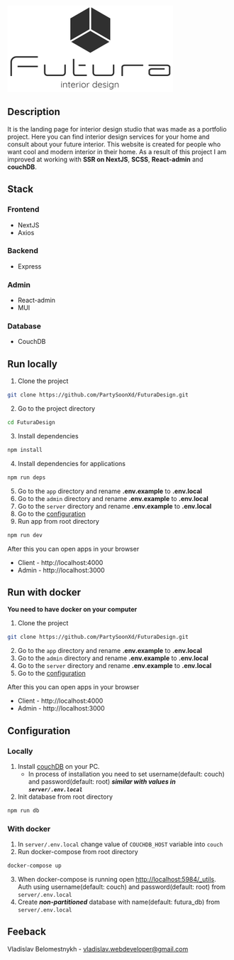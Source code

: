 <img alt="Futura logo" src="https://raw.githubusercontent.com/PartySoonXd/FuturaDesign/master/app/public/images/Logo.svg?token=GHSAT0AAAAAACUAU2JFYFROY3IBZWIZZQ76ZUXIWPQ">

## Description
It is the landing page for interior design studio that was made as a portfolio project. Here you can find interior design services for your home and consult about your future interior. This website is created for people who want cool and modern interior in their home. As a result of this project I am improved at working with **SSR on NextJS**, **SCSS**, **React-admin** and **couchDB**.

## Stack
### Frontend
- NextJS
- Axios
### Backend
- Express
### Admin 
- React-admin
- MUI
### Database
- CouchDB

## Run locally
1. Clone the project
```bash
git clone https://github.com/PartySoonXd/FuturaDesign.git
```
2. Go to the project directory
```bash
cd FuturaDesign
```
3. Install dependencies
```bash
npm install
```
4. Install dependencies for applications
```bash
npm run deps
```
5. Go to the `app` directory and rename **.env.example** to **.env.local**
6. Go to the `admin` directory and rename **.env.example** to **.env.local**
7. Go to the `server` directory and rename **.env.example** to **.env.local**
8. Go to the [configuration](#configuration)
9. Run app from root directory
```bash
npm run dev
```

After this you can open apps in your browser
- Client - http://localhost:4000
- Admin - http://localhost:3000

## Run with docker
**You need to have docker on your computer**
1. Clone the project
```bash
git clone https://github.com/PartySoonXd/FuturaDesign.git
```
2. Go to the `app` directory and rename **.env.example** to **.env.local**
3. Go to the `admin` directory and rename **.env.example** to **.env.local**
4. Go to the `server` directory and rename **.env.example** to **.env.local**
5. Go to the [configuration](#configuration)

After this you can open apps in your browser
- Client - http://localhost:4000
- Admin - http://localhost:3000

## Configuration
### Locally
1. Install [couchDB](https://couchdb.apache.org/) on your PC.
    - In process of installation you need to set username(default: couch) and password(default: root) ***similar with values in `server/.env.local`***
2. Init database from root directory
```bash
npm run db
```
### With docker
1. In `server/.env.local` change value of `COUCHDB_HOST` variable into `couch`
2. Run docker-compose from root directory
```bash
docker-compose up
```
3. When docker-compose is running open [http://localhost:5984/_utils](http://localhost:5984/_utils). Auth using username(default: couch) and password(default: root) from `server/.env.local`
4. Create ***non-partitioned*** database with name(default: futura_db) from `server/.env.local`

## Feeback
Vladislav Belomestnykh - vladislav.webdeveloper@gmail.com
